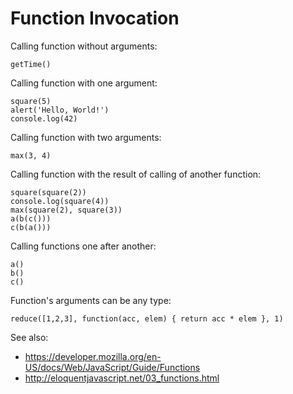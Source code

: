 Function Invocation
===================

Calling function without arguments:

    getTime()


Calling function with one argument:

    square(5)
    alert('Hello, World!')
    console.log(42)


Calling function with two arguments:

    max(3, 4)


Calling function with the result of calling of another function:

    square(square(2))
    console.log(square(4))
    max(square(2), square(3))
    a(b(c()))
    c(b(a()))


Calling functions one after another:

    a()
    b()
    c()


Function's arguments can be any type:

    reduce([1,2,3], function(acc, elem) { return acc * elem }, 1)


See also:
- https://developer.mozilla.org/en-US/docs/Web/JavaScript/Guide/Functions
- http://eloquentjavascript.net/03_functions.html